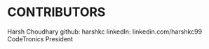 # CONTRIBUTORS

Harsh Choudhary
github: harshkc
linkedIn: linkedin.com/harshkc99
CodeTronics President
